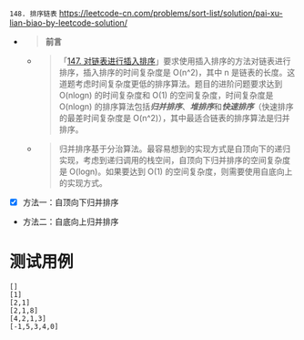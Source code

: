 
`148. 排序链表` https://leetcode-cn.com/problems/sort-list/solution/pai-xu-lian-biao-by-leetcode-solution/
- > **前言**
  * > 「[147. 对链表进行插入排序](https://leetcode-cn.com/problems/insertion-sort-list/)」要求使用插入排序的方法对链表进行排序，插入排序的时间复杂度是 O(n^2)，其中 n 是链表的长度。这道题考虑时间复杂度更低的排序算法。题目的进阶问题要求达到 O(nlogn) 的时间复杂度和 O(1) 的空间复杂度，时间复杂度是 O(nlogn) 的排序算法包括***归并排序***、***堆排序***和***快速排序***（快速排序的最差时间复杂度是 O(n^2)），其中最适合链表的排序算法是归并排序。
  * > 归并排序基于分治算法。最容易想到的实现方式是自顶向下的递归实现，考虑到递归调用的栈空间，自顶向下归并排序的空间复杂度是 O(logn)。如果要达到 O(1) 的空间复杂度，则需要使用自底向上的实现方式。
- [x] 方法一：自顶向下归并排序
- 方法二：自底向上归并排序

# 测试用例

```
[]
[1]
[2,1]
[2,1,8]
[4,2,1,3]
[-1,5,3,4,0]
```

